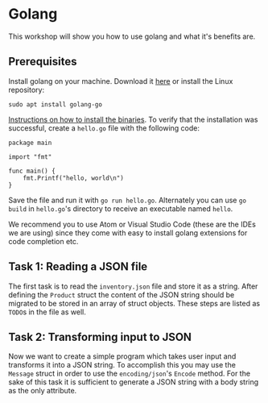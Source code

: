 # Golang

This workshop will show you how to use golang and what it's benefits are.

## Prerequisites

Install golang on your machine. Download it [here](https://golang.org/dl/) or install the Linux repository: 

`sudo apt install golang-go`

[Instructions on how to install the binaries](https://golang.org/doc/install). To verify that the installation was successful, create a `hello.go` file with the following code:

```
package main

import "fmt"

func main() {
	fmt.Printf("hello, world\n")
}
```


Save the file and run it with `go run hello.go`. Alternately you can use `go build` in `hello.go`'s directory to receive an executable named `hello`.

We recommend you to use Atom or Visual Studio Code (these are the IDEs we are using) since they come with easy to install golang extensions for code completion etc.

## Task 1: Reading a JSON file

The first task is to read the `inventory.json` file and store it as a string. After defining the `Product` struct the content of the JSON string should be migrated to be stored in an array of struct objects. These steps are listed as `TODO`s in the file as well.

## Task 2: Transforming input to JSON

Now we want to create a simple program which takes user input and transforms it into a JSON string. To accomplish this you may use the `Message` struct in order to use the `encoding/json`'s `Encode` method. For the sake of this task it is sufficient to generate a JSON string with a body string as the only attribute.
